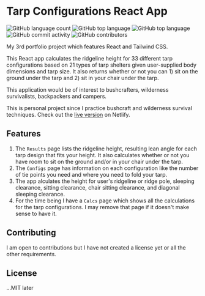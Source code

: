 # Tarp Configurations React App

![GitHub language count](https://img.shields.io/github/languages/count/Kernix13/tarp-configs?style=flat-square)
![GitHub top language](https://img.shields.io/github/languages/top/Kernix13/tarp-configs?style=flat-square)
![GitHub top language](https://img.shields.io/github/directory-file-count/Kernix13/tarp-configs?style=flat-square)
![GitHub commit activity](https://img.shields.io/github/commit-activity/y/Kernix13/tarp-configs?style=flat-square)
![GitHub contributors](https://img.shields.io/github/contributors/Kernix13/tarp-configs?style=flat-square)

My 3rd portfolio project which features React and Tailwind CSS.

This React app calculates the ridgeline height for 33 different tarp configurations based on 21 types of tarp shelters given user-supplied body dimensions and tarp size. It also returns whether or not you can 1) sit on the ground under the tarp and 2) sit in your chair under the tarp.

This application would be of interest to bushcrafters, wilderness survivalists, backpackers and campers.

This is personal project since I practice bushcraft and wilderness survival techniques. Check out the [live version](https://timely-longma-59205e.netlify.app/) on Netlify.

## Features

1. The `Results` page lists the ridgeline height, resulting lean angle for each tarp design that fits your height. It also calculates whether or not you have room to sit on the ground and/or in your chair under the tarp.
1. The `Configs` page has information on each configuration like the number of tie points you need and where you need to fold your tarp.
1. The app alculates the height for user's ridgeline or ridge pole, sleeping clearance, sitting clearance, chair sitting clearance, and diagonal sleeping clearance.
1. For the time being I have a `Calcs` page which shows all the calculations for the tarp configurations. I may remove that page if it doesn't make sense to have it.

## Contributing

I am open to contributions but I have not created a license yet or all the other requirements.

## License

...MIT later
